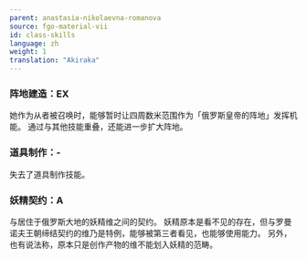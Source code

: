 ```yaml
---
parent: anastasia-nikolaevna-romanova
source: fgo-material-vii
id: class-skills
language: zh
weight: 1
translation: "Akiraka"
---
```


### 阵地建造：EX

她作为从者被召唤时，能够暂时让四周数米范围作为「俄罗斯皇帝的阵地」发挥机能。
通过与其他技能重叠，还能进一步扩大阵地。

### 道具制作：-

失去了道具制作技能。

### 妖精契约：A

与居住于俄罗斯大地的妖精维之间的契约。
妖精原本是看不见的存在，但与罗曼诺夫王朝缔结契约的维乃是特例，能够被第三者看见，也能够使用能力。
另外，也有说法称，原本只是创作产物的维不能划入妖精的范畴。
